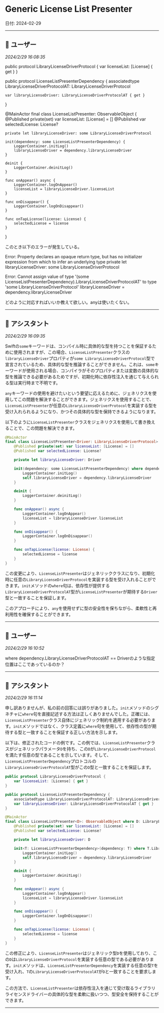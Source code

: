# Generic License List Presenter

日付: 2024-02-29

---

## 👤 ユーザー
*2024/2/29 16:08:35*

public protocol LibraryLicenseDriverProtocol {
    var licenseList: \[License\] { get }
}


public protocol LicenseListPresenterDependency {
    associatedtype LibraryLicenseDriverProtocolAT: LibraryLicenseDriverProtocol

    var libraryLicenseDriver: LibraryLicenseDriverProtocolAT { get }
}


@MainActor
final class LicenseListPresenter: ObservableObject {
    @Published private(set) var licenseList: \[License\] = \[\]
    @Published var selectedLicense: License?

    private let libraryLicenseDriver: some LibraryLicenseDriverProtocol

    init(dependency: some LicenseListPresenterDependency) {
        LoggerContainer.initLog()
        libraryLicenseDriver = dependency.libraryLicenseDriver
    }

    deinit {
        LoggerContainer.deinitLog()
    }

    func onAppear() async {
        LoggerContainer.logOnAppear()
        licenseList = libraryLicenseDriver.licenseList
    }

    func onDisappear() {
        LoggerContainer.logOnDisappear()
    }

    func onTapLicense(license: License) {
        selectedLicense = license
    }
}

このとき以下のエラーが発生している。

Error: Property declares an opaque return type, but has no initializer expression from which to infer an underlying type
private let libraryLicenseDriver: some LibraryLicenseDriverProtocol 

Error: Cannot assign value of type '(some LicenseListPresenterDependency).LibraryLicenseDriverProtocolAT' to type 'some LibraryLicenseDriverProtocol'
libraryLicenseDriver = dependency.libraryLicenseDriver

どのように対応すればいいか教えて欲しい。anyは使いたくない。

---

## 🤖 アシスタント
*2024/2/29 16:09:35*

Swiftの`some`キーワードは、コンパイル時に具体的な型を持つことを保証するために使用されますが、この場合、`LicenseListPresenter`クラスの`libraryLicenseDriver`プロパティが`some LibraryLicenseDriverProtocol`型で宣言されているため、具体的な型を推論することができません。これは、`some`キーワードが使用される場合、コンパイラがそのプロパティまたは変数の具体的な型を推論できる必要があるためですが、初期化時に依存性注入を通じて与えられる型は実行時まで不明です。

`any`キーワードの使用を避けたいという要望に応えるために、ジェネリクスを使用してこの問題を解決することができます。ジェネリクスを使用することで、`LicenseListPresenter`が任意の`LibraryLicenseDriverProtocol`を実装する型を受け入れられるようになり、かつその具体的な型を保持できるようになります。

以下のように`LicenseListPresenter`クラスをジェネリクスを使用して書き換えることで、この問題を解決できます。

```swift
@MainActor
final class LicenseListPresenter<Driver: LibraryLicenseDriverProtocol>: ObservableObject {
    @Published private(set) var licenseList: [License] = []
    @Published var selectedLicense: License?

    private let libraryLicenseDriver: Driver

    init(dependency: some LicenseListPresenterDependency) where dependency.LibraryLicenseDriverProtocolAT == Driver {
        LoggerContainer.initLog()
        self.libraryLicenseDriver = dependency.libraryLicenseDriver
    }

    deinit {
        LoggerContainer.deinitLog()
    }

    func onAppear() async {
        LoggerContainer.logOnAppear()
        licenseList = libraryLicenseDriver.licenseList
    }

    func onDisappear() {
        LoggerContainer.logOnDisappear()
    }

    func onTapLicense(license: License) {
        selectedLicense = license
    }
}
```

この変更により、`LicenseListPresenter`はジェネリッククラスになり、初期化時に任意の`LibraryLicenseDriverProtocol`を実装する型を受け入れることができます。`init`メソッドの`where`句は、依存性が提供する`LibraryLicenseDriverProtocolAT`型が`LicenseListPresenter`が期待する`Driver`型と一致することを保証します。

このアプローチにより、`any`を使用せずに型の安全性を保ちながら、柔軟性と再利用性を確保することができます。

---

## 👤 ユーザー
*2024/2/29 16:10:52*

where dependency.LibraryLicenseDriverProtocolAT == Driverのような指定位置はここであっているのか？

---

## 🤖 アシスタント
*2024/2/29 16:11:14*

申し訳ありませんが、私の前の回答には誤りがありました。`init`メソッドのシグネチャに`where`句を直接記述する方法は正しくありませんでした。正確には、`LicenseListPresenter`クラス自体にジェネリック制約を適用する必要があります。`init`メソッドではなく、クラス定義に`where`句を使用して、依存性の型が期待する型と一致することを保証する正しい方法を示します。

以下は、修正されたコードの例です。この例では、`LicenseListPresenter`クラスがジェネリックパラメータ`D`を持ち、この`D`が`LibraryLicenseDriverProtocol`を満たす任意の型であることを示しています。そして、`LicenseListPresenterDependency`プロトコルの`LibraryLicenseDriverProtocolAT`型がこの`D`型と一致することを保証します。

```swift
public protocol LibraryLicenseDriverProtocol {
    var licenseList: [License] { get }
}

public protocol LicenseListPresenterDependency {
    associatedtype LibraryLicenseDriverProtocolAT: LibraryLicenseDriverProtocol
    var libraryLicenseDriver: LibraryLicenseDriverProtocolAT { get }
}

@MainActor
final class LicenseListPresenter<D>: ObservableObject where D: LibraryLicenseDriverProtocol {
    @Published private(set) var licenseList: [License] = []
    @Published var selectedLicense: License?

    private let libraryLicenseDriver: D

    init<T: LicenseListPresenterDependency>(dependency: T) where T.LibraryLicenseDriverProtocolAT == D {
        LoggerContainer.initLog()
        self.libraryLicenseDriver = dependency.libraryLicenseDriver
    }

    deinit {
        LoggerContainer.deinitLog()
    }

    func onAppear() async {
        LoggerContainer.logOnAppear()
        licenseList = libraryLicenseDriver.licenseList
    }

    func onDisappear() {
        LoggerContainer.logOnDisappear()
    }

    func onTapLicense(license: License) {
        selectedLicense = license
    }
}
```

この修正により、`LicenseListPresenter`はジェネリック型`D`を使用しており、この`D`は`LibraryLicenseDriverProtocol`を実装する任意の型である必要があります。`init`メソッドは、`LicenseListPresenterDependency`を実装する任意の型`T`を受け入れ、`T`の`LibraryLicenseDriverProtocolAT`が`D`と一致することを要求します。

この方法で、`LicenseListPresenter`は依存性注入を通じて受け取るライブラリライセンスドライバーの具体的な型を柔軟に扱いつつ、型安全を保持することができます。

---
